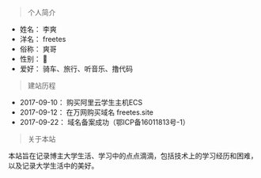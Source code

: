 > 个人简介

* 姓名：  李爽
* 洋名：  freetes
* 俗称：  爽哥
* 性别：  👨
* 爱好：  骑车、旅行、听音乐、撸代码

> 建站历程

* 2017-09-10：  购买阿里云学生主机ECS
* 2017-09-12：  在万网购买域名 freetes.site
* 2017-09-22：  域名备案成功（鄂ICP备16011813号-1）

> 关于本站

本站旨在记录博主大学生活、学习中的点点滴滴，包括技术上的学习经历和困难，以及记录大学生活中的美好。